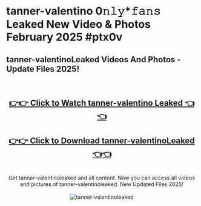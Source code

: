 # tanner-valentino 0𝚗𝚕𝚢*𝚏𝚊𝚗𝚜 Leaked New Video & Photos February 2025 #ptx0v

<h2>tanner-valentinoLeaked Videos And Photos - Update Files 2025!</h2>
<br>
<div align="center">
<h2><a href="https://mediaupload.pro?title=tanner-valentino&ref=11F" rel="nofollow">👉👉 Click to Watch tanner-valentino Leaked 👈👈</a></h2>
<h2><a href="https://mediaupload.pro?title=tanner-valentino&ref=11F" rel="nofollow">👉👉 Click to Download tanner-valentinoLeaked 👈👈</a></h2>
<br>
Get tanner-valentinoleaked and all content. Now you can access all videos and pictures of tanner-valentinoleaked. New Updated Files 2025!
<br>
<br>
<a href="https://mediaupload.pro?title=tanner-valentino&ref=11F" rel="nofollow" data-target="animated-image.originalLink"><img src="https://i.ibb.co/Gkj2r4b/banner.png" alt="tanner-valentinoleaked" style="max-width: 100%; display: inline-block;" data-target="animated-image.originalImage"></a>
</div>
<br>

